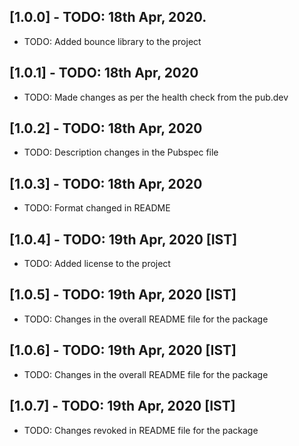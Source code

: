 ## [1.0.0] - TODO: 18th Apr, 2020.

* TODO: Added bounce library to the project

## [1.0.1] - TODO: 18th Apr, 2020

* TODO: Made changes as per the health check from the pub.dev

## [1.0.2] - TODO: 18th Apr, 2020

* TODO: Description changes in the Pubspec file

## [1.0.3] - TODO: 18th Apr, 2020

* TODO: Format changed in README

## [1.0.4] - TODO: 19th Apr, 2020 [IST]

* TODO: Added license to the project

## [1.0.5] - TODO: 19th Apr, 2020 [IST]

* TODO: Changes in the overall README file for the package

## [1.0.6] - TODO: 19th Apr, 2020 [IST]

* TODO: Changes in the overall README file for the package

## [1.0.7] - TODO: 19th Apr, 2020 [IST]

* TODO: Changes revoked in README file for the package
